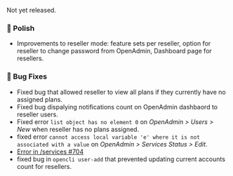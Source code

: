 Not yet released.

### 💅 Polish
- Improvements to reseller mode: feature sets per reseller, option for reseller to change password from OpenAdmin, Dashboard page for resellers.

### 🐛 Bug Fixes
- Fixed bug that allowed reseller to view all plans if they currently have no assigned plans.
- Fixed bug dispalying notifications count on OpenAdmin dashbaord to reseller users.
- Fixed error `list object has no element 0` on *OpenAdmin > Users > New* when reseller has no plans assigned.
- fixed error `cannot access local variable 'e' where it is not associated with a value` on *OpenAdmin > Services Status > Edit*.
- [Error in /services #704](https://github.com/stefanpejcic/OpenPanel/issues/704)
- fixed bug in `opencli user-add` that prevented updating current accounts count for resellers.
